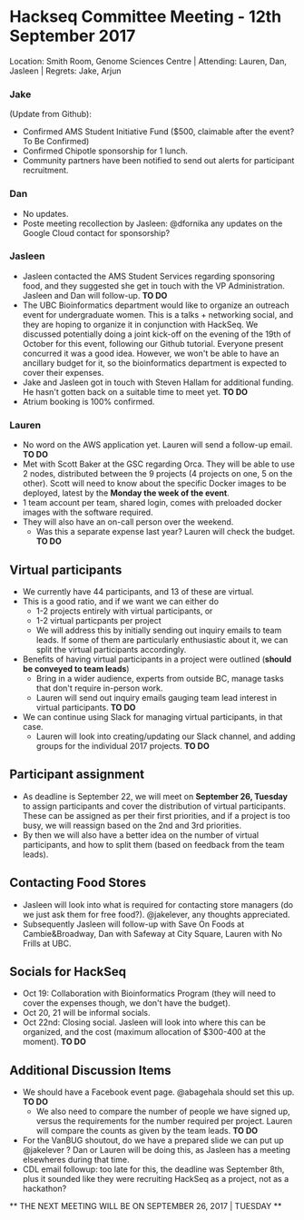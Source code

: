 # Hackseq Committee Meeting - 12th September 2017
Location: Smith Room, Genome Sciences Centre | Attending: Lauren, Dan, Jasleen | Regrets: Jake, Arjun

### Jake  
(Update from Github):  
- Confirmed AMS Student Initiative Fund ($500, claimable after the event? To Be Confirmed)  
- Confirmed Chipotle sponsorship for 1 lunch.  
- Community partners have been notified to send out alerts for participant recruitment.  

### Dan  
- No updates.  
- Poste meeting recollection by Jasleen: @dfornika any updates on the Google Cloud contact for sponsorship?  

### Jasleen  
- Jasleen contacted the AMS Student Services regarding sponsoring food, and they suggested she get in touch with the VP Administration. Jasleen and Dan will follow-up.  **TO DO**   
- The UBC Bioinformatics department would like to organize an outreach event for undergraduate women. This is a talks + networking social, and they are hoping to organize it in conjunction with HackSeq. We discussed potentially doing a joint kick-off on the evening of the 19th of October for this event, following our Github tutorial. Everyone present concurred it was a good idea. However, we won't be able to have an ancillary budget for it, so the bioinformatics department is expected to cover their expenses.  
- Jake and Jasleen got in touch with Steven Hallam for additional funding. He hasn't gotten back on a suitable time to meet yet. **TO DO**   
- Atrium booking is 100% confirmed.  

### Lauren  
- No word on the AWS application yet. Lauren will send a follow-up email.  **TO DO**  
- Met with Scott Baker at the GSC regarding Orca. They will be able to use 2 nodes, distributed between the 9 projects (4 projects on one, 5 on the other). Scott will need to know about the specific Docker images to be deployed, latest by the **Monday the week of the event**.  
- 1 team account per team, shared login, comes with preloaded docker images with the software required.  
- They will also have an on-call person over the weekend.  
	- Was this a separate expense last year? Lauren will check the budget. **TO DO**  

## Virtual participants  
- We currently have 44 participants, and 13 of these are virtual.  
- This is a good ratio, and if we want we can either do  
	- 1-2 projects entirely with virtual participants, or
	- 1-2 virtual particpants per project  
	- We will address this by initially sending out inquiry emails to team leads. If some of them are particularly enthusiastic about it, we can split the virtual participants accordingly.  
- Benefits of having virtual participants in a project were outlined (**should be conveyed to team leads**)
	- Bring in a wider audience, experts from outside BC, manage tasks that don't require in-person work.  
	- Lauren will send out inquiry emails gauging team lead interest in virtual participants. **TO DO**   
- We can continue using Slack for managing virtual participants, in that case.  
	- Lauren will look into creating/updating our Slack channel, and adding groups for the individual 2017 projects. **TO DO**  

## Participant assignment  
- As deadline is September 22, we will meet on **September 26, Tuesday** to assign participants and cover the distribution of virtual participants. These can be assigned as per their first priorities, and if a project is too busy, we will reassign based on the 2nd and 3rd priorities.  
- By then we will also have a better idea on the number of virtual participants, and how to split them (based on feedback from the team leads).  

## Contacting Food Stores  
- Jasleen will look into what is required for contacting store managers (do we just ask them for free food?). @jakelever, any thoughts appreciated.  
- Subsequently Jasleen will follow-up with Save On Foods at Cambie&Broadway, Dan with Safeway at City Square, Lauren with No Frills at UBC.  

## Socials for HackSeq  
- Oct 19: Collaboration with Bioinformatics Program (they will need to cover the expenses though, we don't have the budget).  
- Oct 20, 21 will be informal socials.  
- Oct 22nd: Closing social. Jasleen will look into where this can be organized, and the cost (maximum allocation of $300-400 at the moment). **TO DO**  
 
## Additional Discussion Items  
- We should have a Facebook event page. @abagehala should set this up. **TO DO**  
	- We also need to compare the number of people we have signed up, versus the requirements for the number required per project. Lauren will compare the counts as given by the team leads. **TO DO**   
- For the VanBUG shoutout, do we have a prepared slide we can put up @jakelever ? Dan or Lauren will be doing this, as Jasleen has a meeting elsewheres during that time.  
- CDL email followup: too late for this, the deadline was September 8th, plus it sounded like they were recruiting HackSeq as a project, not as a hackathon?   

** THE NEXT MEETING WILL BE ON SEPTEMBER 26, 2017 | TUESDAY **  
